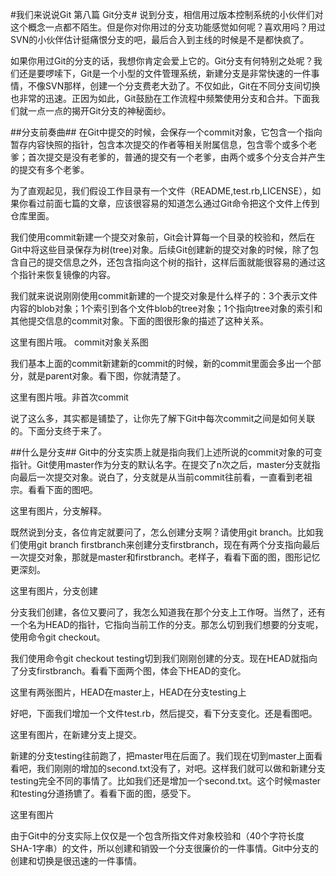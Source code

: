#我们来说说Git 第八篇 Git分支#
说到分支，相信用过版本控制系统的小伙伴们对这个概念一点都不陌生。但是你对你用过的分支功能感觉如何呢？喜欢用吗？用过SVN的小伙伴估计挺痛恨分支的吧，最后合入到主线的时候是不是都快疯了。

如果你用过Git的分支的话，我想你肯定会爱上它的。Git分支有何特别之处呢？我们还是要啰嗦下，Git是一个小型的文件管理系统，新建分支是非常快速的一件事情，不像SVN那样，创建一个分支费老大劲了。不仅如此，Git在不同分支间切换也非常的迅速。正因为如此，Git鼓励在工作流程中频繁使用分支和合并。下面我们就一点一点的揭开Git分支的神秘面纱。

##分支前奏曲##
在Git中提交的时候，会保存一个commit对象，它包含一个指向暂存内容快照的指针，包含本次提交的作者等相关附属信息，包含零个或多个老爹；首次提交是没有老爹的，普通的提交有一个老爹，由两个或多个分支合并产生的提交有多个老爹。

为了直观起见，我们假设工作目录有一个文件（README,test.rb,LICENSE），如果你看过前面七篇的文章，应该很容易的知道怎么通过Git命令把这个文件上传到仓库里面。

我们使用commit新建一个提交对象前，Git会计算每一个目录的校验和，然后在Git中将这些目录保存为树(tree)对象。后续Git创建新的提交对象的时候，除了包含自己的提交信息之外，还包含指向这个树的指针，这样后面就能很容易的通过这个指针来恢复镜像的内容。

我们就来说说刚刚使用commit新建的一个提交对象是什么样子的：3个表示文件内容的blob对象；1个索引到各个文件blob的tree对象；1个指向tree对象的索引和其他提交信息的commit对象。下面的图很形象的描述了这种关系。

这里有图片哦。 commit对象关系图

我们基本上面的commit新建新的commit的时候，新的commit里面会多出一个部分，就是parent对象。看下图，你就清楚了。

这里有图片哦。非首次commit

说了这么多，其实都是铺垫了，让你先了解下Git中每次commit之间是如何关联的。下面分支终于来了。

##什么是分支##
Git中的分支实质上就是指向我们上述所说的commit对象的可变指针。Git使用master作为分支的默认名字。在提交了n次之后，master分支就指向最后一次提交对象。说白了，分支就是从当前commit往前看，一直看到老祖宗。看看下面的图吧。

这里有图片，分支解释。

既然说到分支，各位肯定就要问了，怎么创建分支啊？请使用git branch。比如我们使用git branch firstbranch来创建分支firstbranch，现在有两个分支指向最后一次提交对象，那就是master和firstbranch。老样子，看看下面的图，图形记忆更深刻。

这里有图片，分支创建

分支我们创建，各位又要问了，我怎么知道我在那个分支上工作呀。当然了，还有一个名为HEAD的指针，它指向当前工作的分支。那怎么切到我们想要的分支呢，使用命令git checkout。

我们使用命令git checkout testing切到我们刚刚创建的分支。现在HEAD就指向了分支firstbranch。看看下面两个图，体会下HEAD的变化。

这里有两张图片，HEAD在master上，HEAD在分支testing上

好吧，下面我们增加一个文件test.rb，然后提交，看下分支变化。还是看图吧。

这里有图片，在新建分支上提交。

新建的分支testing往前跑了，把master甩在后面了。我们现在切到master上面看看吧，我们刚刚的增加的second.txt没有了，对吧。这样我们就可以做和新建分支testing完全不同的事情了。比如我们还是增加一个second.txt。这个时候master和testing分道扬镳了。看看下面的图，感受下。

这里有图片

由于Git中的分支实际上仅仅是一个包含所指文件对象校验和（40个字符长度SHA-1字串）的文件，所以创建和销毁一个分支很廉价的一件事情。Git中分支的创建和切换是很迅速的一件事情。



